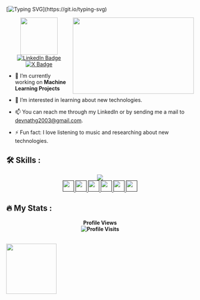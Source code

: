   [![Typing SVG](https://readme-typing-svg.demolab.com?font=Fira+Code&duration=3250&pause=250&color=0CF6F7&random=false&width=435&lines=%F0%9F%91%8B+Hey+There+!!+I'm+Devnath+G+;Welcome+to+my+Profile+!)](https://git.io/typing-svg)

  <div id="header" align="center">
  <img src="https://media.giphy.com/media/M9gbBd9nbDrOTu1Mqx/giphy.gif" width="100"/><img src="https://media.giphy.com/media/dWesBcTLavkZuG35MI/giphy.gif" width="325" height="205" align="right"/>
  </div>
  <div id="badges" align="center">
  <a href="https://www.linkedin.com/in/devnath-g/">
    <img src="https://img.shields.io/badge/LinkedIn-blue?style=for-the-badge&logo=linkedin&logoColor=white" alt="LinkedIn Badge"/>
  </a>
  <a href="your-twitter-URL">
    <img src="https://img.shields.io/badge/X-black?style=for-the-badge&logo=X&logoColor=white" alt="X Badge"/>
  </a>
  </div>
  
  

  - 🔭 I’m currently working on **Machine Learning Projects**
    
  - 👀 I’m interested in learning about new technologies.

  - 📫 You can reach me through my LinkedIn or by sending me a mail to devnathg2003@gmail.com.

  - ⚡ Fun fact: I love listening to music and researching about new technologies.


## 🛠️ Skills : 

<div align = "center">
  <a href = "">
    <img src = "https://skillicons.dev/icons?i=python,arduino,vscode,java,opencv,pycharm,idea,sklearn,tensorflow,windows,"/><br>
    <img height=30 src="https://img.shields.io/badge/Microsoft_Excel-217346?style=for-the-badge&logo=microsoft-excel&logoColor=white">
    <img height=30 src="https://img.shields.io/badge/numpy-%23013243.svg?style=for-the-badge&logo=numpy&logoColor=white">
    <img height=30 src="https://img.shields.io/badge/pandas-%23150458.svg?style=for-the-badge&logo=pandas&logoColor=white">
    <img height=30 src="https://img.shields.io/badge/Matplotlib-%23ffffff.svg?style=for-the-badge&logo=Matplotlib&logoColor=black">
    <img height=30 src="https://img.shields.io/badge/Keras-%23D00000.svg?style=for-the-badge&logo=Keras&logoColor=white">
    <img height=30 src="https://img.shields.io/badge/jupyter-%23FA0F00.svg?style=for-the-badge&logo=jupyter&logoColor=white">
    
  </a>
</div>


## 🔥 My Stats :
<p align="center"> <b>Profile Views<b> 
  <br>
  <img src="https://profile-counter.glitch.me/{devnath-g}/count.svg" alt="Profile Visits" />
</p>
<p>
  <br>
  <img src="https://github-readme-stats.vercel.app/api/top-langs/?username=devnath-g&layout=compact&theme=vision-friendly-dark" align="center" height=135em/>
</p>




<!---
Devnath-G/Devnath-G is a ✨ special ✨ repository because its `README.md` (this file) appears on your GitHub profile.
You can click the Preview link to take a look at your changes.
--->
